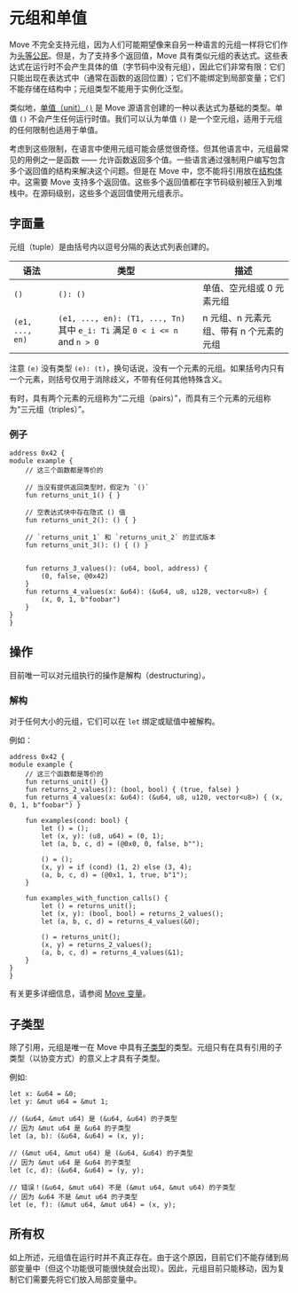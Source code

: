 # 元组和单值

Move 不完全支持元组，因为人们可能期望像来自另一种语言的元组一样将它们作为[头等公民](https://zh.wikipedia.org/wiki/%E9%A0%AD%E7%AD%89%E7%89%A9%E4%BB%B6)。但是，为了支持多个返回值，Move 具有类似元组的表达式。这些表达式在运行时不会产生具体的值（字节码中没有元组），因此它们非常有限：它们只能出现在表达式中（通常在函数的返回位置）；它们不能绑定到局部变量；它们不能存储在结构中；元组类型不能用于实例化泛型。

类似地，[单值（unit）`()`](https://zh.wikipedia.org/wiki/%E5%8D%95%E5%80%BC%E7%B1%BB%E5%9E%8B) 是 Move 源语言创建的一种以表达式为基础的类型。单值 `()` 不会产生任何运行时值。我们可以认为单值 `()` 是一个空元组，适用于元组的任何限制也适用于单值。

考虑到这些限制，在语言中使用元组可能会感觉很奇怪。但其他语言中，元组最常见的用例之一是函数 —— 允许函数返回多个值。一些语言通过强制用户编写包含多个返回值的结构来解决这个问题。但是在 Move 中，您不能将引用放在[结构体](./structs-and-resources.md)中。这需要 Move 支持多个返回值。这些多个返回值都在字节码级别被压入到堆栈中。在源码级别，这些多个返回值使用元组表示。

## 字面量

元组（tuple）是由括号内以逗号分隔的表达式列表创建的。

| 语法            | 类型                                                                        | 描述                                    |
|-----------------|-----------------------------------------------------------------------------|-----------------------------------------|
| `()`            | `(): ()`                                                                    | 单值、空元组或 0 元素元组               |
| `(e1, ..., en)` | `(e1, ..., en): (T1, ..., Tn)` 其中 `e_i: Ti` 满足 `0 < i <= n` and `n > 0` | n 元组、n 元素元组、带有 n 个元素的元组 |

注意 `(e)` 没有类型 `(e): (t)`，换句话说，没有一个元素的元组。如果括号内只有一个元素，则括号仅用于消除歧义，不带有任何其他特殊含义。

有时，具有两个元素的元组称为“二元组（pairs）”，而具有三个元素的元组称为“三元组（triples）”。

### 例子

```move
address 0x42 {
module example {
    // 这三个函数都是等价的

    // 当没有提供返回类型时，假定为 `()`
    fun returns_unit_1() { }

    // 空表达式块中存在隐式 () 值
    fun returns_unit_2(): () { }

    // `returns_unit_1` 和 `returns_unit_2` 的显式版本
    fun returns_unit_3(): () { () }


    fun returns_3_values(): (u64, bool, address) {
        (0, false, @0x42)
    }
    fun returns_4_values(x: &u64): (&u64, u8, u128, vector<u8>) {
        (x, 0, 1, b"foobar")
    }
}
}
```

## 操作

目前唯一可以对元组执行的操作是解构（destructuring）。

### 解构

对于任何大小的元组，它们可以在 `let` 绑定或赋值中被解构。

例如：

```move
address 0x42 {
module example {
    // 这三个函数都是等价的
    fun returns_unit() {}
    fun returns_2_values(): (bool, bool) { (true, false) }
    fun returns_4_values(x: &u64): (&u64, u8, u128, vector<u8>) { (x, 0, 1, b"foobar") }

    fun examples(cond: bool) {
        let () = ();
        let (x, y): (u8, u64) = (0, 1);
        let (a, b, c, d) = (@0x0, 0, false, b"");

        () = ();
        (x, y) = if (cond) (1, 2) else (3, 4);
        (a, b, c, d) = (@0x1, 1, true, b"1");
    }

    fun examples_with_function_calls() {
        let () = returns_unit();
        let (x, y): (bool, bool) = returns_2_values();
        let (a, b, c, d) = returns_4_values(&0);

        () = returns_unit();
        (x, y) = returns_2_values();
        (a, b, c, d) = returns_4_values(&1);
    }
}
}
```

有关更多详细信息，请参阅 [Move 变量](./variables.md)。

## 子类型

除了引用，元组是唯一在 Move 中具有[子类型](https://zh.wikipedia.org/wiki/%E5%AD%90%E7%B1%BB%E5%9E%8B)的类型。元组只有在具有引用的子类型（以协变方式）的意义上才具有子类型。

例如:

```move
let x: &u64 = &0;
let y: &mut u64 = &mut 1;

// (&u64, &mut u64) 是 (&u64, &u64) 的子类型
// 因为 &mut u64 是 &u64 的子类型
let (a, b): (&u64, &u64) = (x, y);

// (&mut u64, &mut u64) 是 (&u64, &u64) 的子类型
// 因为 &mut u64 是 &u64 的子类型
let (c, d): (&u64, &u64) = (y, y);

// 错误！(&u64, &mut u64) 不是 (&mut u64, &mut u64) 的子类型
// 因为 &u64 不是 &mut u64 的子类型
let (e, f): (&mut u64, &mut u64) = (x, y);
```

## 所有权

如上所述，元组值在运行时并不真正存在。由于这个原因，目前它们不能存储到局部变量中（但这个功能很可能很快就会出现）。因此，元组目前只能移动，因为复制它们需要先将它们放入局部变量中。
